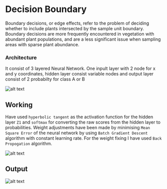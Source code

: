 # Decision Boundary

Boundary decisions, or edge effects, refer to the problem of deciding whether to include plants intersected by the sample unit boundary. Boundary decisions are more frequently encountered in vegetation with abundant plant populations, and are a less significant issue when sampling areas with sparse plant abundance.

### Architecture

It consist of 3 layered Neural Network. One inpult layer with 2 node for x and y coordinates, hidden layer consist variable nodes and output layer consist of 2 probabilty for class A or B

![alt text](https://github.com/poke19962008/Neural-Network-Projects/blob/master/Decision%20Boundary/res/netArch.png?raw=true "Architecture")

## Working

Have used `hyperbolic tangent` as the activation function for the hidden layer `Z1` and `softmax` for converting the raw scores from the hidden layer to probabilities. Weight adjustments have been made by minimising `Mean Square Error` of the neural network by using `Batch Gradient Descent` algorithm with constant learning rate. For the weight fixing I have used `Back Propogation` algorithm.

![alt text](https://github.com/poke19962008/Neural-Network-Projects/blob/master/Decision%20Boundary/res/CodeCogsEqn.png?raw=true "LaTeX")

## Output

![alt text](https://github.com/poke19962008/Neural-Network-Projects/blob/master/Decision%20Boundary/figure_1.png?raw=true "Architecture")
